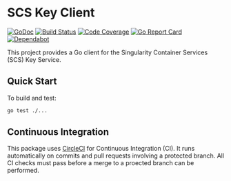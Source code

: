 # SCS Key Client

[![GoDoc](https://godoc.org/github.com/sylabs/scs-key-client?status.svg)](https://godoc.org/github.com/sylabs/scs-key-client)
[![Build Status](https://circleci.com/gh/sylabs/scs-key-client.svg?style=shield)](https://circleci.com/gh/sylabs/workflows/scs-key-client)
[![Code Coverage](https://codecov.io/gh/sylabs/scs-key-client/branch/master/graph/badge.svg)](https://codecov.io/gh/sylabs/scs-key-client)
[![Go Report Card](https://goreportcard.com/badge/github.com/sylabs/scs-key-client)](https://goreportcard.com/report/github.com/sylabs/scs-key-client)
[![Dependabot](https://flat.badgen.net/dependabot/sylabs/scs-key-client?icon=dependabot)](https://github.com/sylabs/scs-key-client/network/updates)

This project provides a Go client for the Singularity Container Services (SCS) Key Service.

## Quick Start

To build and test:

```sh
go test ./...
```

## Continuous Integration

This package uses [CircleCI](https://circleci.com) for Continuous Integration (CI). It runs automatically on commits and pull requests involving a protected branch. All CI checks must pass before a merge to a proected branch can be performed.
